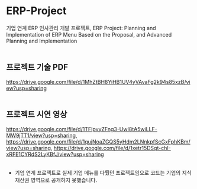 # ERP-Project
기업 연계 ERP 인사관리 개발 프로젝트, ERP Project: Planning and Implementation of ERP Menu Based on the Proposal, and Advanced Planning and Implementation
<br><br>

## 프로젝트 기술 PDF 
https://drive.google.com/file/d/1MhZtBH8YiHB1UV4yVAvaFg2k94s85xzB/view?usp=sharing
<br><br>

## 프로젝트 시연 영상
https://drive.google.com/file/d/1TFIpvyZFng3-UwI8tA5wiLLF-MW9jTT1/view?usp=sharing, https://drive.google.com/file/d/1qujNoaZGQS5yHdm2LNnkpfScGxFphKBm/view?usp=sharing, https://drive.google.com/file/d/1xetr15DSqt-chI-xRFE1CYRdS2LyKBfJ/view?usp=sharing
<br><br>

* 기업 연계 프로젝트로 실제 기업 메뉴를 다뤘던 프로젝트임으로 코드는 기업의 지식재산권 영역으로 공개하지 못했습니다.

